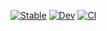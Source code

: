 [![Stable](https://img.shields.io/badge/docs-stable-blue.svg)](https://kyando2.github.io/Dizkord.jl/stable/)
[![Dev](https://img.shields.io/badge/docs-dev-blue.svg)](https://kyando2.github.io/Dizkord.jl/dev/)
[![CI](https://github.com/Kyando2/Dizkord.jl/actions/workflows/ci.yml/badge.svg)](https://github.com/Kyando2/Dizkord.jl/actions/workflows/ci.yml)